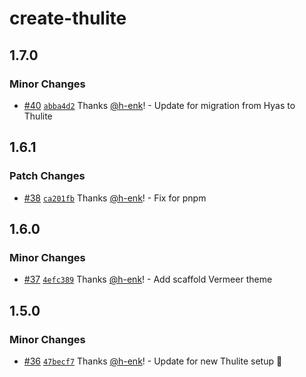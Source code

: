 # create-thulite

## 1.7.0

### Minor Changes

- [#40](https://github.com/thuliteio/create-thulite/pull/40) [`abba4d2`](https://github.com/thuliteio/create-thulite/commit/abba4d2dab418a3cf9611815f187faec80a739ea) Thanks [@h-enk](https://github.com/h-enk)! - Update for migration from Hyas to Thulite

## 1.6.1

### Patch Changes

- [#38](https://github.com/gethyas/create-hyas/pull/38) [`ca201fb`](https://github.com/gethyas/create-hyas/commit/ca201fbcd506383a9b2b50ec3878892c4b8bd778) Thanks [@h-enk](https://github.com/h-enk)! - Fix for pnpm

## 1.6.0

### Minor Changes

- [#37](https://github.com/gethyas/create-hyas/pull/37) [`4efc389`](https://github.com/gethyas/create-hyas/commit/4efc389e4f40fa460cb72e8654fb958fb83f49ef) Thanks [@h-enk](https://github.com/h-enk)! - Add scaffold Vermeer theme

## 1.5.0

### Minor Changes

- [#36](https://github.com/gethyas/create-hyas/pull/36) [`47becf7`](https://github.com/gethyas/create-hyas/commit/47becf7b21e76ee5d18194272579eb3f65bccec6) Thanks [@h-enk](https://github.com/h-enk)! - Update for new Thulite setup 🚀
